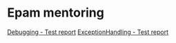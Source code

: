 # Epam mentoring

[Debugging - Test report](https://github.com/pzanevskiy/epam-mentoring/runs/5433698532)
[ExceptionHandling - Test report](https://github.com/pzanevskiy/epam-mentoring/runs/5682185028)
